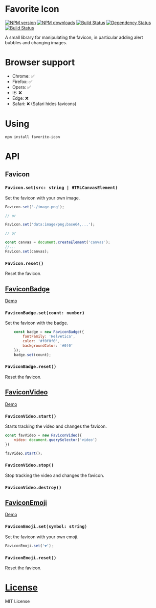 Favorite Icon
=============

[![NPM version](https://img.shields.io/npm/v/favorite-icon.svg?style=flat)](https://www.npmjs.com/package/favorite-icon)
[![NPM downloads](https://img.shields.io/npm/dm/favorite-icon.svg?style=flat)](https://www.npmjs.com/package/favorite-icon)
[![Build Status](https://img.shields.io/travis/hcodes/favorite-icon.svg?style=flat)](https://travis-ci.org/hcodes/favorite-icon)
[![Dependency Status](https://img.shields.io/david/hcodes/favorite-icon.svg?style=flat)](https://david-dm.org/hcodes/favorite-icon)
[![Build Status](https://badgen.net/bundlephobia/minzip/favorite-icon)](https://bundlephobia.com/result?p=favorite-icon)

A small library for manipulating the favicon, in particular adding alert bubbles and changing images.

# Browser support
- Chrome: ✅
- Firefox: ✅
- Opera: ✅
- IE: ❌
- Edge: ❌
- Safari: ❌ (Safari hides favicons)

# Using
`npm install favorite-icon`

# API

## Favicon

### `Favicon.set(src: string | HTMLCanvasElement)`
Set the favicon with your own image.

```js
Favicon.set('./image.png');

// or

Favicon.set('data:image/png;base64,...');

// or

const canvas = document.createElement('canvas');
//...
Favicon.set(canvas);
```

### `Favicon.reset()`
Reset the favicon.

## [FaviconBadge](https://hcodes.github.io/favorite-icon/examples/badge.html)

[Demo](https://hcodes.github.io/favorite-icon/examples/badge.html)

### `FaviconBadge.set(count: number)`
Set the favicon with the badge.

```js
    const badge = new FaviconBadge({
        fontFamily: 'Helvetica',
        color: '#f0f0f0',
        backgroundColor: '#0f0'
    });
    badge.set(count);
```

### `FaviconBadge.reset()`
Reset the favicon.

## [FaviconVideo](https://hcodes.github.io/favorite-icon/examples/video.html)

[Demo](https://hcodes.github.io/favorite-icon/examples/video.html)

### `FaviconVideo.start()`
Starts tracking the video and changes the favicon.

```js
const favVideo = new FaviconVideo({
    video: document.querySelector('video')
})

favVideo.start();
```

### `FaviconVideo.stop()`
Stop tracking the video and changes the favicon.

### `FaviconVideo.destroy()`

## [FaviconEmoji](https://hcodes.github.io/favorite-icon/examples/emoji.html)

[Demo](https://hcodes.github.io/favorite-icon/examples/emoji.html)

### `FaviconEmoji.set(symbol: string)`
Set the favicon with your own emoji.

```js
FaviconEmoji.set('❤️');
```

### `FaviconEmoji.reset()`
Reset the favicon.

# [License](./LICENSE)
MIT License
